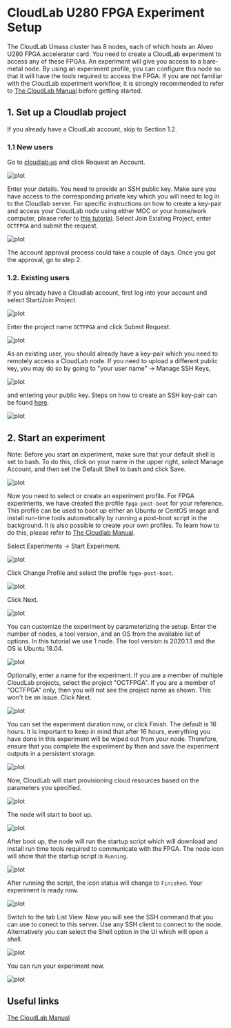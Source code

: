 # CloudLab U280 FPGA Experiment Setup

The CloudLab Umass cluster has 8 nodes, each of which hosts an Alveo U280 FPGA accelerator card. You need to create a CloudLab experiment to access any of these FPGAs. An experiment will give you access to a bare-metal node. By using an experiment profile, you can configure this node so that it will have the tools required to access the FPGA.  If you are not familiar with the CloudLab experiment workflow, it is strongly recommended to refer to [The CloudLab Manual](http://docs.cloudlab.us/) before getting started.

## 1. Set up a Cloudlab project

If you already have a CloudLab account, skip to Section 1.2.

### 1.1 New users

Go to [cloudlab.us](https://cloudlab.us) and click Request an Account.

![plot](images/new_account_1.png)

Enter your details. You need to provide an SSH public key. Make sure you have access to the corresponding private key which you will need to log in to the Cloudlab server. For specific instructions on how to create a key-pair and access your CloudLab node using either MOC or your home/work computer, please refer to [this tutorial](https://github.com/OCT-FPGA/OCT-Tutorials/blob/master/managing-keys/setup-keys.md). Select Join Existing Project, enter ```OCTFPGA``` and submit the request.

![plot](images/new_account_2.png)

The account approval process could take a couple of days. Once you got the approval, go to step 2. 

### 1.2. Existing users

If you already have a Cloudlab account, first log into your account and select Start/Join Project. 

![plot](images/existing-account_1.png)

Enter the project name ```OCTFPGA``` and click Submit Request.

![plot](images/existing-account_2.png)

As an existing user, you should already have a key-pair which you need to remotely access a CloudLab node. If you need to upload a different public key, you may do so by going to "your user name" &#8594; Manage SSH Keys, 
  
![plot](images/existing-account_3.png)
  
and entering your public key. Steps on how to create an SSH key-pair can be found [here](https://github.com/OCT-FPGA/oct-tutorials/blob/main/managing-keys/setup-keys.md).

![plot](images/existing-account_4.png)

## 2. Start an experiment

Note: Before you start an experiment, make sure that your default shell is set to bash. To do this, click on your name in the upper right, select Manage Account, and then set the Default Shell to bash and click Save.

![plot](images/manage_account.png)

Now you need to select or create an experiment profile. For FPGA experiments, we have created the profile ```fpga-post-boot``` for your reference. This profile can be used to boot up either an Ubuntu or CentOS image and install run-time tools automatically by running a post-boot script in the background. It is also possible to create your own profiles. To learn how to do this, please refer to [The Cloudlab Manual](http://docs.cloudlab.us/).

Select Experiments &#8594; Start Experiment.

![plot](images/experiment_1.png)

Click Change Profile and select the profile ```fpga-post-boot```.

![plot](images/post-boot-0.png)

Click Next.

![plot](images/post-boot-1.png)

You can customize the experiment by parameterizing the setup. Enter the number of nodes, a tool version, and an OS from the available list of options. In this tutorial we use 1 node. The tool version is 2020.1.1 and the OS is Ubuntu 18.04. 

![plot](images/post-boot-2.png)

Optionally, enter a name for the experiment. If you are a member of multiple CloudLab projects, select the project "OCTFPGA". If you are a member of "OCTFPGA" only, then you will not see the project name as shown. This won't be an issue. Click Next.

![plot](images/post-boot-3.png)

You can set the experiment duration now, or click Finish. The default is 16 hours. It is important to keep in mind that after 16 hours, everything you have done in this experiment will be wiped out from your node. Therefore, ensure that you complete the experiment by then and save the experiment outputs in a persistent storage.

![plot](images/experiment_6.png)

Now, CloudLab will start provisioning cloud resources based on the parameters you specified. 

![plot](images/post-boot-4.png)

The node will start to boot up.

![plot](images/post-boot-5.png)

After boot up, the node will run the startup script which will download and install run time tools required to communicate with the FPGA. The node icon will show that the startup script is ```Running```.

![plot](images/post-boot-6.png)

After running the script, the icon status will change to ```Finished```. Your experiment is ready now.

![plot](images/post-boot-7.png)

Switch to the tab List View. Now you will see the SSH command that you can use to conect to this server. Use any SSH client to connect to the node. Alternatively you can select the Shell option in the UI which will open a shell.

![plot](images/post-boot-8.png)

You can run your experiment now.

![plot](images/post-boot-9.png)


## Useful links

[The CloudLab Manual](http://docs.cloudlab.us/)
